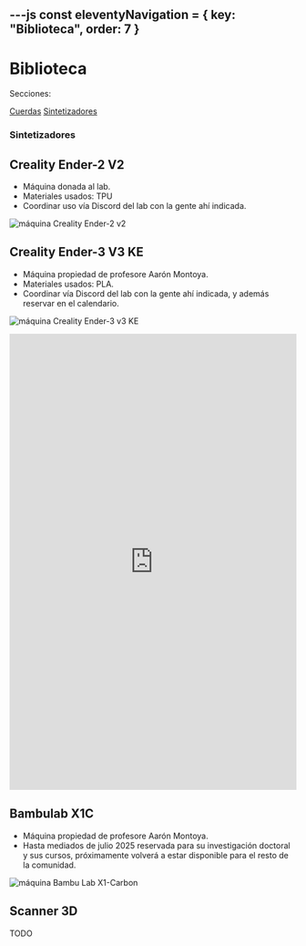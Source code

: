 ---js
const eleventyNavigation = {
 key: "Biblioteca",
 order: 7
}
---

# Biblioteca

Secciones:

<a href="./cuerdas/">Cuerdas</a>
<a href="./sintetizadores/">Sintetizadores</a>

### Sintetizadores

## Creality Ender-2 V2

- Máquina donada al lab.
- Materiales usados: TPU
- Coordinar uso vía Discord del lab con la gente ahí indicada.

![máquina Creality Ender-2 v2](./imagenes/maquina-ender-2-v2.jpg)

## Creality Ender-3 V3 KE

- Máquina propiedad de profesore Aarón Montoya.
- Materiales usados: PLA.
- Coordinar vía Discord del lab con la gente ahí indicada, y además reservar en el calendario.

![máquina Creality Ender-3 v3 KE](./imagenes/maquina-ender-v3-ke.jpg)

<!-- Google Calendar Appointment Scheduling begin -->
<iframe src="https://calendar.google.com/calendar/appointments/schedules/AcZssZ0tTHRJLcyj7voC4ob1S8Q7eSxw7exRavLQ8miSsNqB-3efHxNCyeLvcYzXQID_f7hA_q01vQO9?gv=true" style="border: 0;background-color:white" width="100%" height="800" frameborder="0"></iframe>
<!-- end Google Calendar Appointment Scheduling -->

## Bambulab X1C

- Máquina propiedad de profesore Aarón Montoya.
- Hasta mediados de julio 2025 reservada para su investigación doctoral y sus cursos, próximamente volverá a estar disponible para el resto de la comunidad.

![máquina Bambu Lab X1-Carbon](./imagenes/maquina-bambulab-x1c.jpg)

## Scanner 3D

TODO
